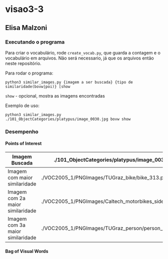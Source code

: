 # visao3-3
## Elisa Malzoni

### Executando o programa
Para criar o vocabulário, rode `create_vocab.py`, que guarda a contagem e o vocabulário em arquivos. Não será necessario, já que os arquivos então neste repositório.

Para rodar o programa:

`python3 similar_images.py {imagem a ser buscada} {tipo de similaridade(bovw|poi)} [show` 

`show` - opcional, mostra as imagens encontradas

Exemplo de uso:

`python3 similar_images.py ./101_ObjectCategories/platypus/image_0030.jpg bovw show`

### Desempenho
#### Points of Interest


|Imagem Buscada                  |./101_ObjectCategories/platypus/image_0030.jpg        |
|--------------------------------|------------------------------------------------------|
|Imagem com maior similaridade   |./VOC2005_1/PNGImages/TUGraz_bike/bike_313.png        |
|Imagem com 2a maior similaridade|./VOC2005_1/PNGImages/Caltech_motorbikes_side/0090.png|
|Imagem com 3a maior similaridade|./VOC2005_1/PNGImages/TUGraz_person/person_186.png    |

#### Bag of Visual Words
